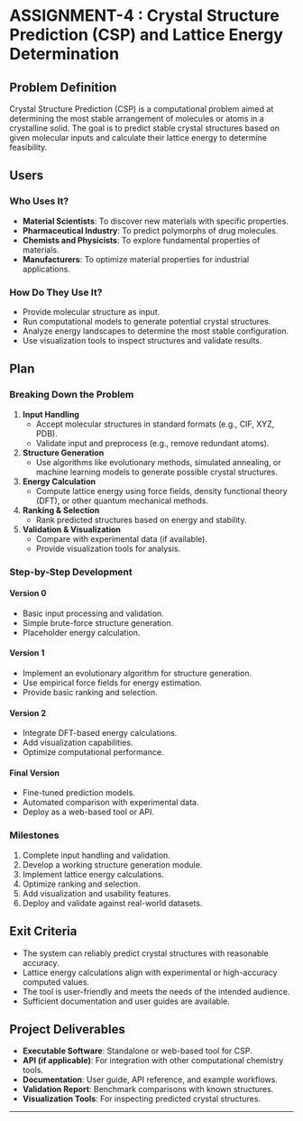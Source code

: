 # ASSIGNMENT-4 : Crystal Structure Prediction (CSP) and Lattice Energy Determination

## Problem Definition
Crystal Structure Prediction (CSP) is a computational problem aimed at determining the most stable arrangement of molecules or atoms in a crystalline solid. The goal is to predict stable crystal structures based on given molecular inputs and calculate their lattice energy to determine feasibility.

## Users
### Who Uses It?
- **Material Scientists**: To discover new materials with specific properties.
- **Pharmaceutical Industry**: To predict polymorphs of drug molecules.
- **Chemists and Physicists**: To explore fundamental properties of materials.
- **Manufacturers**: To optimize material properties for industrial applications.

### How Do They Use It?
- Provide molecular structure as input.
- Run computational models to generate potential crystal structures.
- Analyze energy landscapes to determine the most stable configuration.
- Use visualization tools to inspect structures and validate results.

## Plan
### Breaking Down the Problem
1. **Input Handling**
   - Accept molecular structures in standard formats (e.g., CIF, XYZ, PDB).
   - Validate input and preprocess (e.g., remove redundant atoms).
2. **Structure Generation**
   - Use algorithms like evolutionary methods, simulated annealing, or machine learning models to generate possible crystal structures.
3. **Energy Calculation**
   - Compute lattice energy using force fields, density functional theory (DFT), or other quantum mechanical methods.
4. **Ranking & Selection**
   - Rank predicted structures based on energy and stability.
5. **Validation & Visualization**
   - Compare with experimental data (if available).
   - Provide visualization tools for analysis.

### Step-by-Step Development
#### Version 0
- Basic input processing and validation.
- Simple brute-force structure generation.
- Placeholder energy calculation.

#### Version 1
- Implement an evolutionary algorithm for structure generation.
- Use empirical force fields for energy estimation.
- Provide basic ranking and selection.

#### Version 2
- Integrate DFT-based energy calculations.
- Add visualization capabilities.
- Optimize computational performance.

#### Final Version
- Fine-tuned prediction models.
- Automated comparison with experimental data.
- Deploy as a web-based tool or API.

### Milestones
1. Complete input handling and validation.
2. Develop a working structure generation module.
3. Implement lattice energy calculations.
4. Optimize ranking and selection.
5. Add visualization and usability features.
6. Deploy and validate against real-world datasets.

## Exit Criteria
- The system can reliably predict crystal structures with reasonable accuracy.
- Lattice energy calculations align with experimental or high-accuracy computed values.
- The tool is user-friendly and meets the needs of the intended audience.
- Sufficient documentation and user guides are available.

## Project Deliverables
- **Executable Software**: Standalone or web-based tool for CSP.
- **API (if applicable)**: For integration with other computational chemistry tools.
- **Documentation**: User guide, API reference, and example workflows.
- **Validation Report**: Benchmark comparisons with known structures.
- **Visualization Tools**: For inspecting predicted crystal structures.

---